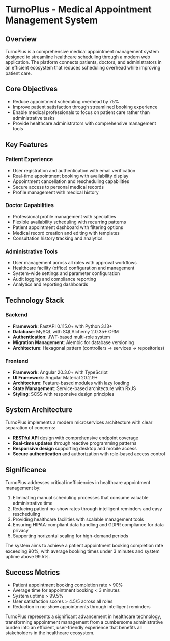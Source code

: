 # TurnoPlus - Medical Appointment Management System

## Overview

TurnoPlus is a comprehensive medical appointment management system designed to streamline healthcare scheduling through a modern web application. The platform connects patients, doctors, and administrators in an efficient ecosystem that reduces scheduling overhead while improving patient care.

## Core Objectives

- Reduce appointment scheduling overhead by 75%
- Improve patient satisfaction through streamlined booking experience
- Enable medical professionals to focus on patient care rather than administrative tasks
- Provide healthcare administrators with comprehensive management tools

## Key Features

### Patient Experience
- User registration and authentication with email verification
- Real-time appointment booking with availability display
- Appointment cancellation and rescheduling capabilities
- Secure access to personal medical records
- Profile management with medical history

### Doctor Capabilities
- Professional profile management with specialties
- Flexible availability scheduling with recurring patterns
- Patient appointment dashboard with filtering options
- Medical record creation and editing with templates
- Consultation history tracking and analytics

### Administrative Tools
- User management across all roles with approval workflows
- Healthcare facility (office) configuration and management
- System-wide settings and parameter configuration
- Audit logging and compliance reporting
- Analytics and reporting dashboards

## Technology Stack

### Backend
- **Framework**: FastAPI 0.115.0+ with Python 3.13+
- **Database**: MySQL with SQLAlchemy 2.0.35+ ORM
- **Authentication**: JWT-based multi-role system
- **Migration Management**: Alembic for database versioning
- **Architecture**: Hexagonal pattern (controllers → services → repositories)

### Frontend
- **Framework**: Angular 20.3.0+ with TypeScript
- **UI Framework**: Angular Material 20.2.9+
- **Architecture**: Feature-based modules with lazy loading
- **State Management**: Service-based architecture with RxJS
- **Styling**: SCSS with responsive design principles

## System Architecture

TurnoPlus implements a modern microservices architecture with clear separation of concerns:

- **RESTful API** design with comprehensive endpoint coverage
- **Real-time updates** through reactive programming patterns
- **Responsive design** supporting desktop and mobile access
- **Secure authentication** and authorization with role-based access control

## Significance

TurnoPlus addresses critical inefficiencies in healthcare appointment management by:

1. Eliminating manual scheduling processes that consume valuable administrative time
2. Reducing patient no-show rates through intelligent reminders and easy rescheduling
3. Providing healthcare facilities with scalable management tools
4. Ensuring HIPAA-compliant data handling and GDPR compliance for data privacy
5. Supporting horizontal scaling for high-demand periods

The system aims to achieve a patient appointment booking completion rate exceeding 90%, with average booking times under 3 minutes and system uptime above 99.5%.

## Success Metrics

- Patient appointment booking completion rate > 90%
- Average time for appointment booking < 3 minutes
- System uptime > 99.5%
- User satisfaction scores > 4.5/5 across all roles
- Reduction in no-show appointments through intelligent reminders

TurnoPlus represents a significant advancement in healthcare technology, transforming appointment management from a cumbersome administrative burden into an efficient, user-friendly experience that benefits all stakeholders in the healthcare ecosystem.